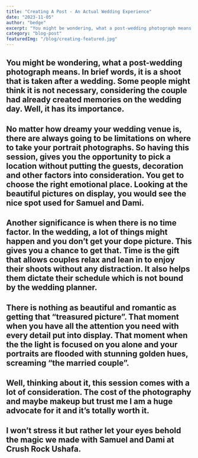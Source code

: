 ```yaml
---
title: "Creating A Post - An Actual Wedding Experience"
date: "2023-11-05"
author: "bedge"
excerpt: "You might be wondering, what a post-wedding photograph means. In brief words, it is a shoot that is taken after a wedding. Some people might think it is not necessary, considering the couple had already created memories on the wedding day. Well, it has its importance"
category: "blog-post"
featuredImg: "/blog/creating-featured.jpg"
---
```


## You might be wondering, what a post-wedding photograph means. In brief words, it is a shoot that is taken after a wedding. Some people might think it is not necessary, considering the couple had already created memories on the wedding day. Well, it has its importance.

## No matter how dreamy your wedding venue is, there are always going to be limitations on where to take your portrait photographs. So having this session, gives you the opportunity to pick a location without putting the guests, decoration and other factors into consideration. You get to choose the right emotional place. Looking at the beautiful pictures on display, you would see the nice spot used for Samuel and Dami.

## Another significance is when there is no time factor. In the wedding, a lot of things might happen and you don’t get your dope picture. This gives you a chance to get that. Time is the gift that allows couples relax and lean in to enjoy their shoots without any distraction. It also helps them dictate their schedule which is not bound by the wedding planner.

## There is nothing as beautiful and romantic as getting that “treasured picture”. That moment when you have all the attention you need with every detail put into display. That moment when the the light is focused on you alone and your portraits are flooded with stunning golden hues, screaming “the married couple”.

## Well, thinking about it, this session comes with a lot of consideration. The cost of the photography and maybe makeup but trust me I am a huge advocate for it and it’s totally worth it.

## I won’t stress it but rather let your eyes behold the magic we made with Samuel and Dami at Crush Rock Ushafa.
